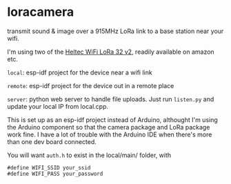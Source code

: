 # loracamera

transmit sound &amp; image over a 915MHz LoRa link to a base station near your wifi.

I'm using two of the [Heltec WiFi LoRa 32 v2](https://heltec.org/project/wifi-lora-32/), readily available on amazon etc.

`local`: esp-idf project for the device near a wifi link 

`remote`: esp-idf project for the device out in a remote place 

`server`: python web server to handle file uploads. Just run `listen.py` and update your local IP from local.cpp.

This is set up as an esp-idf project instead of Arduino, althought I'm using the Arduino component so that the camera package and LoRa package work fine. I have a lot of trouble with the Arduino IDE when there's more than one dev board connected. 

You will want `auth.h` to exist in the local/main/ folder, with 

```
#define WIFI_SSID your_ssid
#define WIFI_PASS your_password
```

